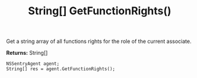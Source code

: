 ﻿---
uid: crmscript_ref_NSSentryAgent_GetFunctionRights
title: String[] GetFunctionRights()
intellisense: NSSentryAgent.GetFunctionRights
keywords: NSSentryAgent, GetFunctionRights
so.topic: reference
---

Get a string array of all functions rights for the role of the current associate.


**Returns:** String[]

```crmscript
NSSentryAgent agent;
String[] res = agent.GetFunctionRights();
```

